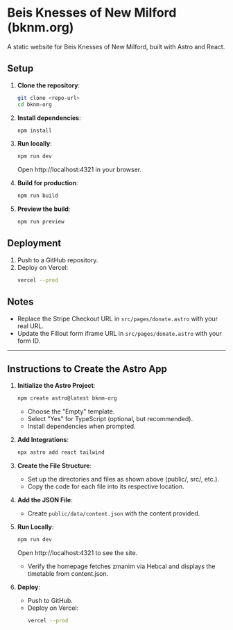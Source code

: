 # Beis Knesses of New Milford (bknm.org)

A static website for Beis Knesses of New Milford, built with Astro and React.

## Setup

1. **Clone the repository**:

   ```bash
   git clone <repo-url>
   cd bknm-org
   ```

2. **Install dependencies**:

   ```bash
   npm install
   ```

3. **Run locally**:

   ```bash
   npm run dev
   ```

   Open http://localhost:4321 in your browser.

4. **Build for production**:

   ```bash
   npm run build
   ```

5. **Preview the build**:
   ```bash
   npm run preview
   ```

## Deployment

1. Push to a GitHub repository.
2. Deploy on Vercel:
   ```bash
   vercel --prod
   ```

## Notes

- Replace the Stripe Checkout URL in `src/pages/donate.astro` with your real URL.
- Update the Fillout form iframe URL in `src/pages/donate.astro` with your form ID.

---

## Instructions to Create the Astro App

1. **Initialize the Astro Project**:

   ```bash
   npm create astro@latest bknm-org
   ```

   - Choose the "Empty" template.
   - Select "Yes" for TypeScript (optional, but recommended).
   - Install dependencies when prompted.

2. **Add Integrations**:

   ```bash
   npx astro add react tailwind
   ```

3. **Create the File Structure**:

   - Set up the directories and files as shown above (public/, src/, etc.).
   - Copy the code for each file into its respective location.

4. **Add the JSON File**:

   - Create `public/data/content.json` with the content provided.

5. **Run Locally**:

   ```bash
   npm run dev
   ```

   Open http://localhost:4321 to see the site.

   - Verify the homepage fetches zmanim via Hebcal and displays the timetable from content.json.

6. **Deploy**:
   - Push to GitHub.
   - Deploy on Vercel:
     ```bash
     vercel --prod
     ```
